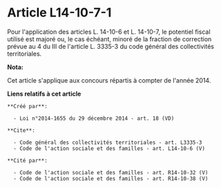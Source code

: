 # Article L14-10-7-1

Pour l'application des articles L. 14-10-6 et L. 14-10-7, le potentiel fiscal utilisé est majoré ou, le cas échéant, minoré
de la fraction de correction prévue au 4 du III de l'article L. 3335-3 du code général des collectivités territoriales.

**Nota:**

Cet article s'applique aux concours répartis à compter de l'année 2014.

**Liens relatifs à cet article**

	**Créé par**:

	  - Loi n°2014-1655 du 29 décembre 2014 - art. 18 (VD)

	**Cite**:

	  - Code général des collectivités territoriales - art. L3335-3
	  - Code de l'action sociale et des familles - art. L14-10-6 (V)

	**Cité par**:

	  - Code de l'action sociale et des familles - art. R14-10-32 (V)
	  - Code de l'action sociale et des familles - art. R14-10-38 (V)
